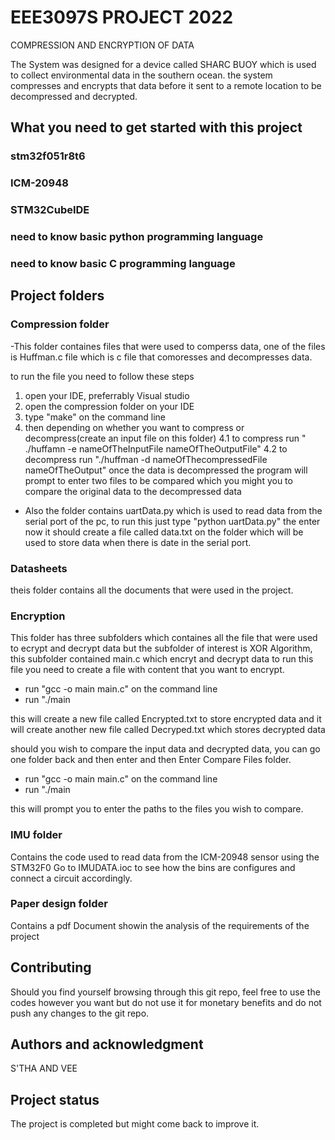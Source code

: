 # EEE3097S PROJECT 2022

COMPRESSION AND ENCRYPTION OF DATA

The System was designed for a device called SHARC BUOY which is used to collect environmental data in the southern ocean. the system compresses and encrypts that data before it sent to a remote location to be decompressed and decrypted. 

## What you need to get started with this project

### stm32f051r8t6
### ICM-20948
### STM32CubeIDE
### need to know basic python programming language
### need to know basic C programming language


## Project folders
### Compression folder
-This folder containes files that were used to comperss data, one of the files is Huffman.c file which is c file that comoresses and decompresses data.

to run the file you need to follow these steps

1. open your IDE, preferrably Visual studio
2. open the compression folder on your IDE 
3. type "make" on the command line
4. then depending on whether you want to compress or decompress(create an input file on this folder)
    4.1 to compress run " ./huffamn -e nameOfTheInputFile nameOfTheOutputFile"
    4.2 to decompress run "./huffman -d nameOfThecompressedFile nameOfTheOutput"
    once the data is decompressed the program will prompt to enter two files to be compared which you might you to compare the original data to the decompressed data

- Also the folder contains uartData.py which is used to read data from the serial port of the pc, to run this just type "python uartData.py" the enter now it should create a file called data.txt on the folder which will be used to store data when there is date in the serial port.

### Datasheets
 theis folder contains all the documents that were used in the project.

### Encryption 
This folder has three subfolders which containes all the file that were used to ecrypt and decrypt data but the subfolder of interest is XOR Algorithm, this subfolder contained main.c which encryt and decrypt data to run this file you need to create a file with content that you want to encrypt. 

- run "gcc -o main main.c" on the command line
- run "./main

this will create a new file called Encrypted.txt to store encrypted data
and  it will create another new file called Decryped.txt which stores decrypted data

should you wish to compare the input data and decrypted data, you can go one folder back and then enter and then Enter Compare Files folder.

- run "gcc -o main main.c" on the command line
- run "./main

this will prompt you to enter the paths to the files you wish to compare.

### IMU folder

Contains the code used to read data from the ICM-20948 sensor using the STM32F0
Go to IMUDATA.ioc to see how the bins are configures and connect a circuit accordingly.

### Paper design folder

Contains a pdf Document showin the analysis of the requirements of the project

## Contributing
Should you find yourself browsing through this git repo, feel free to use the codes however you want but do not use it for monetary benefits and do not push any changes to the git repo.

## Authors and acknowledgment
S'THA AND VEE

## Project status
The project is completed but might come back to improve it.

